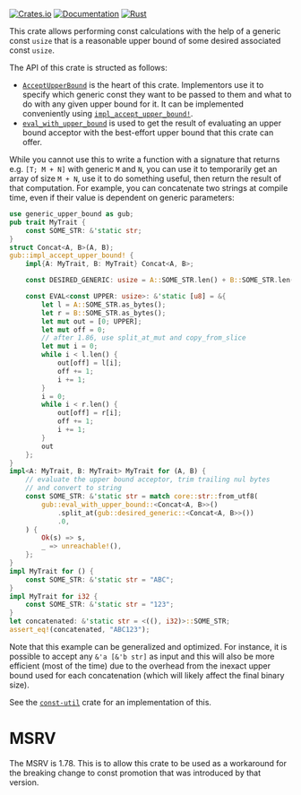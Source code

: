 [![Crates.io](https://img.shields.io/crates/v/generic-upper-bound.svg)](https://crates.io/crates/generic-upper-bound)
[![Documentation](https://docs.rs/generic-upper-bound/badge.svg)](https://docs.rs/generic-upper-bound)
[![Rust](https://img.shields.io/badge/rust-1.78.0%2B-blue.svg?maxAge=3600)](https://github.com/rust-lang/generic-upper-bound)

<!-- cargo-rdme start -->

This crate allows performing const calculations with the help of a generic const `usize`
that is a reasonable upper bound of some desired associated const `usize`.

The API of this crate is structed as follows:
- [`AcceptUpperBound`](https://docs.rs/generic-upper-bound/latest/generic_upper_bound/trait.AcceptUpperBound.html) is the heart of this crate. Implementors use it to specify which
  generic const they want to be passed to them and what to do with any given upper bound for it.
  It can be implemented conveniently using [`impl_accept_upper_bound!`](https://docs.rs/generic-upper-bound/latest/generic_upper_bound/macro.impl_accept_upper_bound.html).
- [`eval_with_upper_bound`](https://docs.rs/generic-upper-bound/latest/generic_upper_bound/fn.eval_with_upper_bound.html) is used to get the result of evaluating an upper bound acceptor
  with the best-effort upper bound that this crate can offer.

While you cannot use this to write a function with a signature that returns e.g. `[T; M + N]`
with generic `M` and `N`, you can use it to temporarily get an array of size `M + N`, use it
to do something useful, then return the result of that computation.
For example, you can concatenate two strings at compile time, even if their value is dependent
on generic parameters:
```rust
use generic_upper_bound as gub;
pub trait MyTrait {
    const SOME_STR: &'static str;
}
struct Concat<A, B>(A, B);
gub::impl_accept_upper_bound! {
    impl{A: MyTrait, B: MyTrait} Concat<A, B>;

    const DESIRED_GENERIC: usize = A::SOME_STR.len() + B::SOME_STR.len();

    const EVAL<const UPPER: usize>: &'static [u8] = &{
        let l = A::SOME_STR.as_bytes();
        let r = B::SOME_STR.as_bytes();
        let mut out = [0; UPPER];
        let mut off = 0;
        // after 1.86, use split_at_mut and copy_from_slice
        let mut i = 0;
        while i < l.len() {
            out[off] = l[i];
            off += 1;
            i += 1;
        }
        i = 0;
        while i < r.len() {
            out[off] = r[i];
            off += 1;
            i += 1;
        }
        out
    };
}
impl<A: MyTrait, B: MyTrait> MyTrait for (A, B) {
    // evaluate the upper bound acceptor, trim trailing nul bytes
    // and convert to string
    const SOME_STR: &'static str = match core::str::from_utf8(
        gub::eval_with_upper_bound::<Concat<A, B>>()
            .split_at(gub::desired_generic::<Concat<A, B>>())
            .0,
    ) {
        Ok(s) => s,
        _ => unreachable!(),
    };
}
impl MyTrait for () {
    const SOME_STR: &'static str = "ABC";
}
impl MyTrait for i32 {
    const SOME_STR: &'static str = "123";
}
let concatenated: &'static str = <((), i32)>::SOME_STR;
assert_eq!(concatenated, "ABC123");
```
Note that this example can be generalized and optimized. For instance, it is possible to accept
any `&'a [&'b str]` as input and this will also be more efficient (most of the time)
due to the overhead from the inexact upper bound used for each concatenation (which will
likely affect the final binary size).

See the [`const-util`](https://docs.rs/const-util/latest/const_util/) crate for an
implementation of this.

# MSRV
The MSRV is 1.78. This is to allow this crate to be used as a workaround for the breaking change
to const promotion that was introduced by that version.

<!-- cargo-rdme end -->
